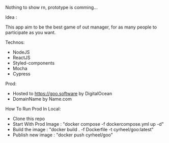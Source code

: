 Nothing to show rn, prototype is comming...

Idea :

This app aim to be the best game of out manager, for as many people to participate as you want.

Technos:

- NodeJS
- ReactJS
- Styled-components
- Mocha
- Cypress

Prod:

- Hosted to https://goo.software by DigitalOcean
- DomainName by Name.com

How To Run Prod In Local:

- Clone this repo
- Start With Prod Image : "docker compose -f dockercompose.yml up -d"
- Build the image : "docker build . -f Dockerfile -t cyrheel/goo:latest"
- Publish new image : "docker push cyrheel/goo"
